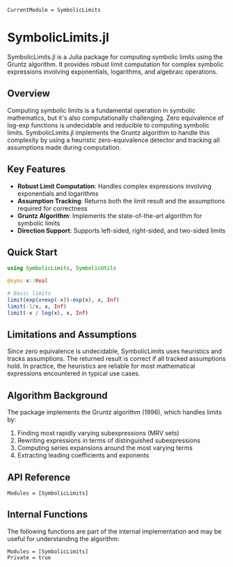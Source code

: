 ```@meta
CurrentModule = SymbolicLimits
```

# SymbolicLimits.jl

SymbolicLimits.jl is a Julia package for computing symbolic limits using the Gruntz algorithm. It provides robust limit computation for complex symbolic expressions involving exponentials, logarithms, and algebraic operations.

## Overview

Computing symbolic limits is a fundamental operation in symbolic mathematics, but it's also computationally challenging. Zero equivalence of log-exp functions is undecidable and reducible to computing symbolic limits. SymbolicLimits.jl implements the Gruntz algorithm to handle this complexity by using a heuristic zero-equivalence detector and tracking all assumptions made during computation.

## Key Features

- **Robust Limit Computation**: Handles complex expressions involving exponentials and logarithms
- **Assumption Tracking**: Returns both the limit result and the assumptions required for correctness
- **Gruntz Algorithm**: Implements the state-of-the-art algorithm for symbolic limits
- **Direction Support**: Supports left-sided, right-sided, and two-sided limits

## Quick Start

```julia
using SymbolicLimits, SymbolicUtils

@syms x::Real

# Basic limits
limit(exp(x+exp(-x))-exp(x), x, Inf)
limit(-1/x, x, Inf)
limit(-x / log(x), x, Inf)
```

## Limitations and Assumptions

Since zero equivalence is undecidable, SymbolicLimits uses heuristics and tracks assumptions. The returned result is correct if all tracked assumptions hold. In practice, the heuristics are reliable for most mathematical expressions encountered in typical use cases.

## Algorithm Background

The package implements the Gruntz algorithm (1996), which handles limits by:

1. Finding most rapidly varying subexpressions (MRV sets)
2. Rewriting expressions in terms of distinguished subexpressions  
3. Computing series expansions around the most varying terms
4. Extracting leading coefficients and exponents

## API Reference

```@autodocs
Modules = [SymbolicLimits]
```

## Internal Functions

The following functions are part of the internal implementation and may be useful for understanding the algorithm:

```@autodocs
Modules = [SymbolicLimits]
Private = true
```
